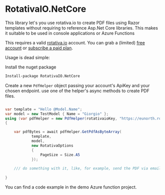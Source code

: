 # RotativaIO.NetCore

This library let's you use rotativa.io to create PDF files using Razor templates without requiring to reference Asp.Net Core libraries. This makes it suitable to be used in console applications or Azure Functions

This requires a valid [rotativa.io](https://rotativa.io) account. You can grab a (limited) [free account](https://www.rotativa.io/Register) or [subscribe a paid plan](https://www.rotativa.io/Subscriptions/New).

Usage is dead simple:

Install the nuget package

```bash
Install-package RotativaIO.NetCore
```

Create a new `PdfHelper` object passing your account's ApiKey and your chosen endpoint. use one of the helper's async methods to create PDF files.

```csharp

var template = "Hello @Model.Name";
var model = new TestModel { Name = "Giorgio" };
using (var pdfHelper = new PdfHelper(rotativaioKey, "https://eunorth.rotativahq.com"))
{ 

    var pdfBytes = await pdfHelper.GetPdfAsByteArray(
            template, 
            model, 
            new RotativaOptions 
            { 
                PageSize = Size.A5 
            });
    
    /// do something with it, like, for example, send the PDF via email
    
}

```
You can find a code example in the demo Azure function project.
